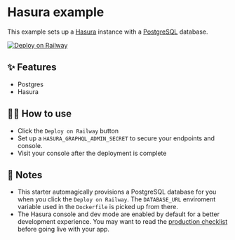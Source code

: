 # Hasura example

This example sets up a [Hasura](https://hasura.io/opensource/) instance with a [PostgreSQL](https://www.postgresql.org/) database.

[![Deploy on Railway](https://railway.app/button.svg)](https://railway.app/new?template=https%3A%2F%2Fgithub.com%2Fsiddharthsharma94%2Fnew-app%2Ftree%2Fmaster%2Fhasura&plugins=postgresql&envs=HASURA_GRAPHQL_ADMIN_SECRET)

## ✨ Features

- Postgres
- Hasura

## 💁‍♀️ How to use

- Click the `Deploy on Railway` button
- Set up a `HASURA_GRAPHQL_ADMIN_SECRET` to secure your endpoints and console.
- Visit your console after the deployment is complete

## 📝 Notes

- This starter automagically provisions a PostgreSQL database for you when you click the `Deploy on Railway`. The `DATABASE_URL` enviroment variable used in the `Dockerfile` is picked up from there.
- The Hasura console and dev mode are enabled by default for a better development experience. You may want to read the [production checklist](https://hasura.io/docs/latest/graphql/core/deployment/production-checklist.html) before going live with your app.
